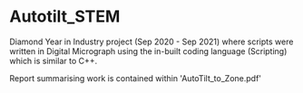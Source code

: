 # Autotilt_STEM
Diamond Year in Industry project (Sep 2020 - Sep 2021) where scripts were written in Digital Micrograph using the in-built coding language (Scripting) which is similar to C++.

Report summarising work is contained within 'AutoTilt_to_Zone.pdf'
